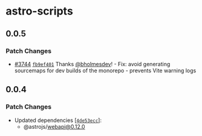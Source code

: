 # astro-scripts

## 0.0.5

### Patch Changes

- [#3744](https://github.com/withastro/astro/pull/3744) [`fb9ef401`](https://github.com/withastro/astro/commit/fb9ef4019bd5aec99972cac9bb82f2b6c259292c) Thanks [@bholmesdev](https://github.com/bholmesdev)! - Fix: avoid generating sourcemaps for dev builds of the monorepo - prevents Vite warning logs

## 0.0.4

### Patch Changes

- Updated dependencies [[`4de53ecc`](https://github.com/withastro/astro/commit/4de53eccef346bed843b491b7ab93987d7d85655)]:
  - @astrojs/webapi@0.12.0
